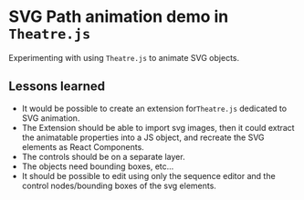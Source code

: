 # SVG Path animation demo in `Theatre.js`

Experimenting with using `Theatre.js` to animate SVG objects.

## Lessons learned

- It would be possible to create an extension for`Theatre.js` dedicated to SVG animation.
- The Extension should be able to import svg images, then it could extract the animatable properties into a JS object, and recreate the SVG elements as React Components.
- The controls should be on a separate layer.
- The objects need bounding boxes, etc...
- It should be possible to edit using only the sequence editor and the control nodes/bounding boxes of the svg elements.

